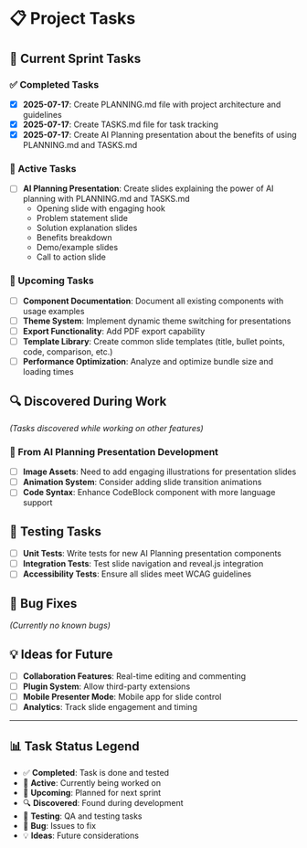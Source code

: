 # 📋 Project Tasks

## 🎯 Current Sprint Tasks

### ✅ Completed Tasks

- [x] **2025-07-17**: Create PLANNING.md file with project architecture and guidelines
- [x] **2025-07-17**: Create TASKS.md file for task tracking
- [x] **2025-07-17**: Create AI Planning presentation about the benefits of using PLANNING.md and TASKS.md

### 🚀 Active Tasks

- [ ] **AI Planning Presentation**: Create slides explaining the power of AI planning with PLANNING.md and TASKS.md
  - Opening slide with engaging hook
  - Problem statement slide
  - Solution explanation slides
  - Benefits breakdown
  - Demo/example slides
  - Call to action slide

### 📅 Upcoming Tasks

- [ ] **Component Documentation**: Document all existing components with usage examples
- [ ] **Theme System**: Implement dynamic theme switching for presentations
- [ ] **Export Functionality**: Add PDF export capability
- [ ] **Template Library**: Create common slide templates (title, bullet points, code, comparison, etc.)
- [ ] **Performance Optimization**: Analyze and optimize bundle size and loading times

## 🔍 Discovered During Work

_(Tasks discovered while working on other features)_

### 📝 From AI Planning Presentation Development

- [ ] **Image Assets**: Need to add engaging illustrations for presentation slides
- [ ] **Animation System**: Consider adding slide transition animations
- [ ] **Code Syntax**: Enhance CodeBlock component with more language support

## 🧪 Testing Tasks

- [ ] **Unit Tests**: Write tests for new AI Planning presentation components
- [ ] **Integration Tests**: Test slide navigation and reveal.js integration
- [ ] **Accessibility Tests**: Ensure all slides meet WCAG guidelines

## 🐛 Bug Fixes

_(Currently no known bugs)_

## 💡 Ideas for Future

- [ ] **Collaboration Features**: Real-time editing and commenting
- [ ] **Plugin System**: Allow third-party extensions
- [ ] **Mobile Presenter Mode**: Mobile app for slide control
- [ ] **Analytics**: Track slide engagement and timing

---

## 📊 Task Status Legend

- ✅ **Completed**: Task is done and tested
- 🚀 **Active**: Currently being worked on
- 📅 **Upcoming**: Planned for next sprint
- 🔍 **Discovered**: Found during development
- 🧪 **Testing**: QA and testing tasks
- 🐛 **Bug**: Issues to fix
- 💡 **Ideas**: Future considerations
